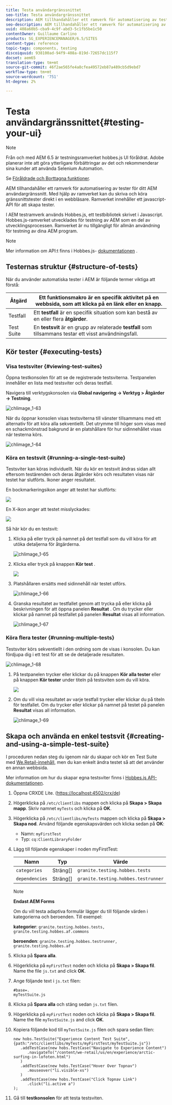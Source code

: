 ```yaml
---
title: Testa användargränssnittet
seo-title: Testa användargränssnittet
description: AEM tillhandahåller ett ramverk för automatisering av tester för ditt AEM användargränssnitt
seo-description: AEM tillhandahåller ett ramverk för automatisering av tester för ditt AEM användargränssnitt
uuid: 408a60b5-cba9-4c9f-abd3-5c1fb5be1c50
contentOwner: Guillaume Carlino
products: SG_EXPERIENCEMANAGER/6.5/SITES
content-type: reference
topic-tags: components, testing
discoiquuid: 938100ad-94f9-408a-819d-72657dc115f7
docset: aem65
translation-type: tm+mt
source-git-commit: 46f2ae565fe4a8cfea49572eb87a489cb5d9ebd7
workflow-type: tm+mt
source-wordcount: '751'
ht-degree: 2%

---
```



# Testa användargränssnittet{#testing-your-ui}

>[!NOTE]
>
>Från och med AEM 6.5 är testningsramverket hobbes.js UI föråldrat. Adobe planerar inte att göra ytterligare förbättringar av det och rekommenderar sina kunder att använda Selenium Automation.
>
>Se [Föråldrade och Borttagna funktioner](/help/release-notes/deprecated-removed-features.md).

AEM tillhandahåller ett ramverk för automatisering av tester för ditt AEM användargränssnitt. Med hjälp av ramverket kan du skriva och köra gränssnittstester direkt i en webbläsare. Ramverket innehåller ett javascript-API för att skapa tester.

I AEM testramverk används Hobbes.js, ett testbibliotek skrivet i Javascript. Hobbes.js-ramverket utvecklades för testning av AEM som en del av utvecklingsprocessen. Ramverket är nu tillgängligt för allmän användning för testning av dina AEM program.

>[!NOTE]
>
>Mer information om API:t finns i Hobbes.js- [dokumentationen](https://helpx.adobe.com/experience-manager/6-5/sites/developing/using/reference-materials/test-api/index.html) .

## Testernas struktur {#structure-of-tests}

När du använder automatiska tester i AEM är följande termer viktiga att förstå:

| Åtgärd | Ett **funktionsmakro** är en specifik aktivitet på en webbsida, som att klicka på en länk eller en knapp. |
|---|---|
| Testfall | Ett **testfall** är en specifik situation som kan bestå av en eller flera **åtgärder**. |
| Test Suite | En **testsvit** är en grupp av relaterade **testfall** som tillsammans testar ett visst användningsfall. |

## Kör tester {#executing-tests}

### Visa testsviter {#viewing-test-suites}

Öppna testkonsolen för att se de registrerade testsviterna. Testpanelen innehåller en lista med testsviter och deras testfall.

Navigera till verktygskonsolen via **Global navigering -> Verktyg > Åtgärder -> Testning**.

![chlimage_1-63](assets/chlimage_1-63.png)

När du öppnar konsolen visas testsviterna till vänster tillsammans med ett alternativ för att köra alla sekventiellt. Det utrymme till höger som visas med en schackmönstrad bakgrund är en platshållare för hur sidinnehållet visas när testerna körs.

![chlimage_1-64](assets/chlimage_1-64.png)

### Köra en testsvit {#running-a-single-test-suite}

Testsviter kan köras individuellt. När du kör en testsvit ändras sidan allt eftersom testärenden och deras åtgärder körs och resultaten visas när testet har slutförts. Ikoner anger resultatet.

En bockmarkeringsikon anger att testet har slutförts:

![](do-not-localize/chlimage_1-2.png)

En X-ikon anger att testet misslyckades:

![](do-not-localize/chlimage_1-3.png)

Så här kör du en testsvit:

1. Klicka på eller tryck på namnet på det testfall som du vill köra för att utöka detaljerna för åtgärderna.

   ![chlimage_1-65](assets/chlimage_1-65.png)

1. Klicka eller tryck på knappen **Kör test** .

   ![](do-not-localize/chlimage_1-4.png)

1. Platshållaren ersätts med sidinnehåll när testet utförs.

   ![chlimage_1-66](assets/chlimage_1-66.png)

1. Granska resultatet av testfallet genom att trycka på eller klicka på beskrivningen för att öppna panelen **Resultat** . Om du trycker eller klickar på namnet på testfallet på panelen **Resultat** visas all information.

   ![chlimage_1-67](assets/chlimage_1-67.png)

### Köra flera tester {#running-multiple-tests}

Testsviter körs sekventiellt i den ordning som de visas i konsolen. Du kan fördjupa dig i ett test för att se de detaljerade resultaten.

![chlimage_1-68](assets/chlimage_1-68.png)

1. På testpanelen trycker eller klickar du på knappen **Kör alla tester** eller på knappen **Kör tester** under titeln på testsviten som du vill köra.

   ![](do-not-localize/chlimage_1-5.png)

1. Om du vill visa resultatet av varje testfall trycker eller klickar du på titeln för testfallet. Om du trycker eller klickar på namnet på testet på panelen **Resultat** visas all information.

   ![chlimage_1-69](assets/chlimage_1-69.png)

## Skapa och använda en enkel testsvit {#creating-and-using-a-simple-test-suite}

I proceduren nedan steg du igenom när du skapar och kör en Test Suite med [We.Retail-innehåll](/help/sites-developing/we-retail.md), men du kan enkelt ändra testet så att det använder en annan webbsida.

Mer information om hur du skapar egna testsviter finns i [Hobbes.js API-dokumentationen](https://helpx.adobe.com/experience-manager/6-5/sites/developing/using/reference-materials/test-api/index.html).

1. Öppna CRXDE Lite. ([https://localhost:4502/crx/de](https://localhost:4502/crx/de))
1. Högerklicka på `/etc/clientlibs` mappen och klicka på **Skapa > Skapa mapp**. Skriv namnet `myTests` och klicka på **OK**.
1. Högerklicka på `/etc/clientlibs/myTests` mappen och klicka på **Skapa > Skapa nod**. Använd följande egenskapsvärden och klicka sedan på **OK**:

   * Namn: `myFirstTest`
   * Typ: `cq:ClientLibraryFolder`

1. Lägg till följande egenskaper i noden myFirstTest:

   | Namn | Typ | Värde |
   |---|---|---|
   | `categories` | Sträng[] | `granite.testing.hobbes.tests` |
   | `dependencies` | Sträng[] | `granite.testing.hobbes.testrunner` |

   >[!NOTE]
   >
   >**Endast AEM Forms**
   >
   >
   >Om du vill testa adaptiva formulär lägger du till följande värden i kategorierna och beroenden. Till exempel:
   >
   >
   >**kategorier**: `granite.testing.hobbes.tests, granite.testing.hobbes.af.commons`
   >
   >
   >**beroenden**: `granite.testing.hobbes.testrunner, granite.testing.hobbes.af`

1. Klicka på **Spara alla**.
1. Högerklicka på `myFirstTest` noden och klicka på **Skapa > Skapa fil**. Name the file `js.txt` and click **OK**.
1. Ange följande text i `js.txt` filen:

   ```
   #base=.
   myTestSuite.js
   ```

1. Klicka på **Spara alla** och stäng sedan `js.txt` filen.
1. Högerklicka på `myFirstTest` noden och klicka på **Skapa > Skapa fil**. Name the file `myTestSuite.js` and click **OK**.
1. Kopiera följande kod till `myTestSuite.js` filen och spara sedan filen:

   ```
   new hobs.TestSuite("Experience Content Test Suite", {path:"/etc/clientlibs/myTests/myFirstTest/myTestSuite.js"})
      .addTestCase(new hobs.TestCase("Navigate to Experience Content")
         .navigateTo("/content/we-retail/us/en/experience/arctic-surfing-in-lofoten.html")
      )
      .addTestCase(new hobs.TestCase("Hover Over Topnav")
         .mouseover("li.visible-xs")
      )
      .addTestCase(new hobs.TestCase("Click Topnav Link")
         .click("li.active a")
   );
   ```

1. Gå till **testkonsolen** för att testa testsviten.
